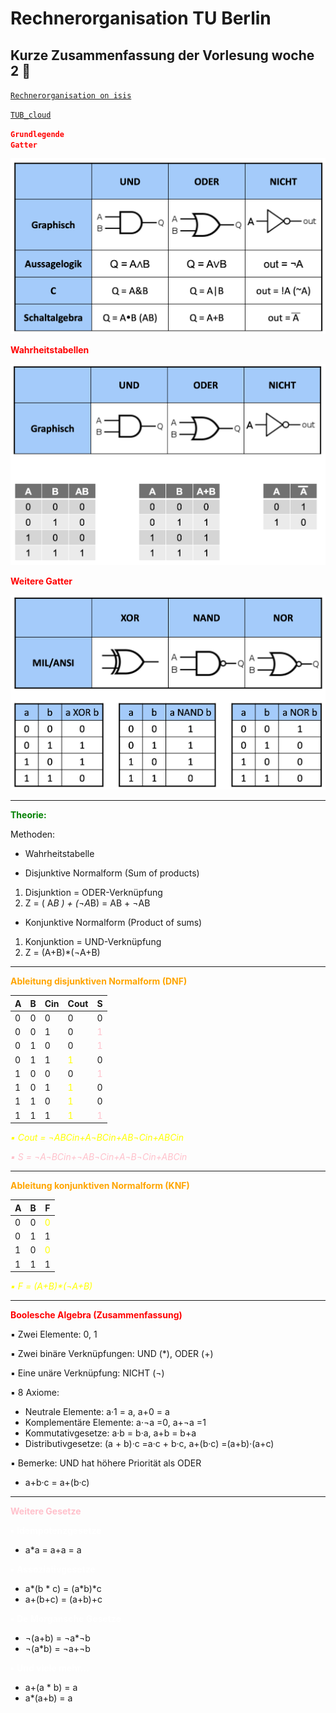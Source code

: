 # Rechnerorganisation TU Berlin

## Kurze Zusammenfassung der Vorlesung woche 2 :bat:

[`Rechnerorganisation on isis`](https://isis.tu-berlin.de/course/view.php?id=35785)

[`TUB_cloud`](https://tubcloud.tu-berlin.de/s/YCGoWPgEYJQ6jY7)

**<code style='color: red;'>Grundlegende Gatter</code>**

![alt text](Bildschirmfoto%202023-11-04%20um%2011.58.47.png)

**<span style='color: red;'>Wahrheitstabellen</span>**

![alt text](Bildschirmfoto%202023-11-04%20um%2012.02.06.png)

**<span style='color: red;'>Weitere Gatter</span>**

![alt text](Bildschirmfoto%202023-11-04%20um%2012.08.08.png)

---
**<span style='color: green;'>Theorie:</span>**

Methoden:

- Wahrheitstabelle

- Disjunktive Normalform (Sum of products)
1) Disjunktion = ODER-Verknüpfung
2) Z = ( A*B ) + (¬A*B) = AB + ¬AB
- Konjunktive Normalform (Product of sums)
1) Konjunktion = UND-Verknüpfung
2) Z = (A+B)*(¬A+B)

---
**<span style='color: orange;'>Ableitung disjunktiven Normalform (DNF)</span>**

| A | B | Cin | Cout                                  | S                                   |
|---|---|-----|---------------------------------------|-------------------------------------|
| 0 | 0 | 0   | 0                                     | 0                                   |
| 0 | 0 | 1   | 0                                     | <span style='color: pink;'>1</span> |
| 0 | 1 | 0   | 0                                     | <span style='color: pink;'>1</span> |
| 0 | 1 | 1   | <span style='color: yellow;'>1</span> | 0                                   |
| 1 | 0 | 0   | 0                                     | <span style='color: pink;'>1</span> |
| 1 | 0 | 1   | <span style='color: yellow;'>1</span> | 0                                   |
| 1 | 1 | 0   | <span style='color: yellow;'>1</span> | 0                                   |
| 1 | 1 | 1   | <span style='color: yellow;'>1</span> | <span style='color: pink;'>1</span> |

*<span style='color: yellow;'>▪ Cout = ¬ABCin+A¬BCin+AB¬Cin+ABCin</span>*

*<span style='color: pink;'>▪ S = ¬A¬BCin+¬AB¬Cin+A¬B¬Cin+ABCin</span>*

---
**<span style='color: orange;'>Ableitung konjunktiven Normalform (KNF)</span>**

| A | B | F                                     |
|---|---|---------------------------------------|
| 0 | 0 | <span style='color: yellow;'>0</span> |
| 0 | 1 | 1                                     |
| 1 | 0 | <span style='color: yellow;'>0</span> |
| 1 | 1 | 1                                     |

_<span style='color: yellow;'>▪ F = (A+B)*(¬A+B)</span>_

---
**<span style='color: red;'>Boolesche Algebra (Zusammenfassung)</span>**

▪ Zwei Elemente: 0, 1

▪ Zwei binäre Verknüpfungen: UND (*), ODER (+)

▪ Eine unäre Verknüpfung: NICHT (¬)

▪ 8 Axiome:
- Neutrale Elemente: a·1 = a, a+0 = a
- Komplementäre Elemente: a·¬a =0, a+¬a =1
- Kommutativgesetze: a·b = b·a, a+b = b+a
- Distributivgesetze: (a + b)·c =a·c + b·c, a+(b·c) =(a+b)·(a+c)

▪ Bemerke: UND hat höhere Priorität als ODER
- a+b·c = a+(b·c)
---
**<span style='color: pink;'>Weitere Gesetze</span>**

**<span style='color: white;'>▪ Idempotenzgesetze</span>**
- a*a = a+a = a

**<span style='color: white;'>▪ Assoziativgesetze</span>**
- a*(b * c) = (a*b)*c
- a+(b+c) = (a+b)+c

**<span style='color: white;'>▪ De Morgansche Gesetze</span>**
- ¬(a+b) = ¬a*¬b
- ¬(a*b) = ¬a+¬b

**<span style='color: white;'>▪ Und viele mehr…</span>**
- a+(a * b) = a
- a*(a+b) = a
